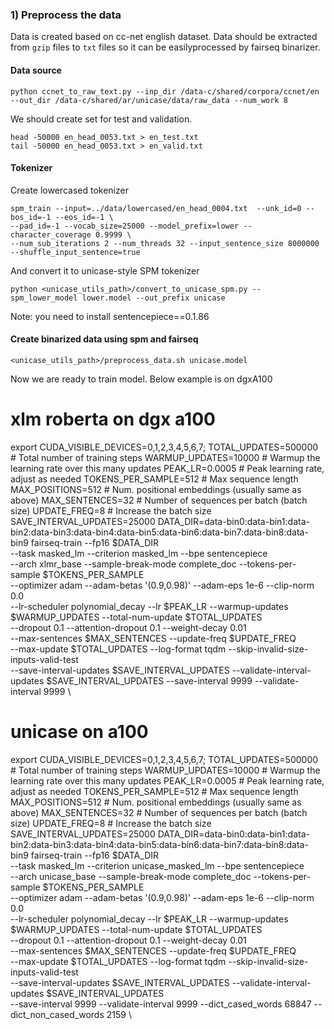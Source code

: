 

### 1) Preprocess the data

Data is created based on cc-net english dataset. Data should be extracted from `gzip` files 
to `txt` files so it can be easilyprocessed by fairseq binarizer.

#### Data source
```
python ccnet_to_raw_text.py --inp_dir /data-c/shared/corpora/ccnet/en --out_dir /data-c/shared/ar/unicase/data/raw_data --num_work 8
```
We should create set for test and validation.
```shell script
head -50000 en_head_0053.txt > en_test.txt
tail -50000 en_head_0053.txt > en_valid.txt
```

#### Tokenizer

Create lowercased tokenizer
```shell script
spm_train --input=../data/lowercased/en_head_0004.txt  --unk_id=0 --bos_id=-1 --eos_id=-1 \
--pad_id=-1 --vocab_size=25000 --model_prefix=lower --character_coverage 0.9999 \
--num_sub_iterations 2 --num_threads 32 --input_sentence_size 8000000 --shuffle_input_sentence=true
```

And convert it to unicase-style SPM tokenizer
```shell script
python <unicase_utils_path>/convert_to_unicase_spm.py --spm_lower_model lower.model --out_prefix unicase
```

Note: you need to install sentencepiece==0.1.86


#### Create binarized data using spm and fairseq
```shell script
<unicase_utils_path>/preprocess_data.sh unicase.model
```


Now we are ready to train model. Below example is on dgxA100

# xlm roberta on dgx a100
export CUDA_VISIBLE_DEVICES=0,1,2,3,4,5,6,7;
TOTAL_UPDATES=500000    # Total number of training steps
WARMUP_UPDATES=10000    # Warmup the learning rate over this many updates
PEAK_LR=0.0005          # Peak learning rate, adjust as needed
TOKENS_PER_SAMPLE=512   # Max sequence length
MAX_POSITIONS=512       # Num. positional embeddings (usually same as above)
MAX_SENTENCES=32        # Number of sequences per batch (batch size)
UPDATE_FREQ=8           # Increase the batch size
SAVE_INTERVAL_UPDATES=25000
DATA_DIR=data-bin0:data-bin1:data-bin2:data-bin3:data-bin4:data-bin5:data-bin6:data-bin7:data-bin8:data-bin9
fairseq-train --fp16 $DATA_DIR \
        --task masked_lm --criterion masked_lm --bpe sentencepiece \
        --arch xlmr_base --sample-break-mode complete_doc --tokens-per-sample $TOKENS_PER_SAMPLE \
        --optimizer adam --adam-betas '(0.9,0.98)' --adam-eps 1e-6 --clip-norm 0.0 \
        --lr-scheduler polynomial_decay --lr $PEAK_LR --warmup-updates $WARMUP_UPDATES --total-num-update $TOTAL_UPDATES \
        --dropout 0.1 --attention-dropout 0.1 --weight-decay 0.01 \
        --max-sentences $MAX_SENTENCES --update-freq $UPDATE_FREQ \
        --max-update $TOTAL_UPDATES --log-format tqdm --skip-invalid-size-inputs-valid-test \
        --save-interval-updates $SAVE_INTERVAL_UPDATES --validate-interval-updates $SAVE_INTERVAL_UPDATES --save-interval 9999 --validate-interval 9999  \

# unicase on a100
export CUDA_VISIBLE_DEVICES=0,1,2,3,4,5,6,7;
TOTAL_UPDATES=500000    # Total number of training steps
WARMUP_UPDATES=10000    # Warmup the learning rate over this many updates
PEAK_LR=0.0005          # Peak learning rate, adjust as needed
TOKENS_PER_SAMPLE=512   # Max sequence length
MAX_POSITIONS=512       # Num. positional embeddings (usually same as above)
MAX_SENTENCES=32        # Number of sequences per batch (batch size)
UPDATE_FREQ=8           # Increase the batch size
SAVE_INTERVAL_UPDATES=25000
DATA_DIR=data-bin0:data-bin1:data-bin2:data-bin3:data-bin4:data-bin5:data-bin6:data-bin7:data-bin8:data-bin9
fairseq-train --fp16 $DATA_DIR \
        --task masked_lm --criterion unicase_masked_lm --bpe sentencepiece \
        --arch unicase_base --sample-break-mode complete_doc --tokens-per-sample $TOKENS_PER_SAMPLE \
        --optimizer adam --adam-betas '(0.9,0.98)' --adam-eps 1e-6 --clip-norm 0.0 \
        --lr-scheduler polynomial_decay --lr $PEAK_LR --warmup-updates $WARMUP_UPDATES --total-num-update $TOTAL_UPDATES \
        --dropout 0.1 --attention-dropout 0.1 --weight-decay 0.01 \
        --max-sentences $MAX_SENTENCES --update-freq $UPDATE_FREQ \
        --max-update $TOTAL_UPDATES --log-format tqdm --skip-invalid-size-inputs-valid-test \
        --save-interval-updates $SAVE_INTERVAL_UPDATES --validate-interval-updates $SAVE_INTERVAL_UPDATES \
        --save-interval 9999 --validate-interval 9999 --dict_cased_words 68847 --dict_non_cased_words 2159 \
